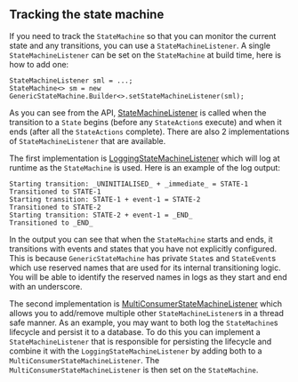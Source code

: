 ## Tracking the state machine

If you need to track the `StateMachine` so that you can monitor the current state and any
transitions, you can use a `StateMachineListener`. A single `StateMachineListener` can be set on
the `StateMachine` at build time, here is how to add one:

```
StateMachineListener sml = ...;
StateMachine<> sm = new GenericStateMachine.Builder<>.setStateMachineListener(sml);
```

As you can see from the
API, [StateMachineListener](../src/main/java/com/webotech/statemachine/api/StateMachineListener.java)
is called when the transition to a `State` begins (before any `StateAction`s execute) and when it
ends (after all the `StateActions` complete). There are also 2 implementations
of `StateMachineListener` that are available.

The first implementation
is [LoggingStateMachineListener](../src/main/java/com/webotech/statemachine/LoggingStateMachineListener.java)
which will log at runtime as the `StateMachine` is used. Here is an example of the log output:

```
Starting transition: _UNINITIALISED_ + _immediate_ = STATE-1
Transitioned to STATE-1
Starting transition: STATE-1 + event-1 = STATE-2
Transitioned to STATE-2
Starting transition: STATE-2 + event-1 = _END_
Transitioned to _END_
```

In the output you can see that when the `StateMachine` starts and ends, it transitions with events
and states that you have not explicitly configured. This is because `GenericStateMachine` has
private `State`s and `StateEvent`s which use reserved names that are used for its internal
transitioning logic. You will be able to identify the reserved names in logs as they start and end
with an underscore.

The second implementation
is [MultiConsumerStateMachineListener](../src/main/java/com/webotech/statemachine/MultiConsumerStateMachineListener.java)
which allows you to add/remove multiple other `StateMachineListener`s in a thread safe manner. As an
example, you may want to both log the `StateMachine`s lifecycle and persist it to a database. To do
this you can implement a `StateMachineListener` that is responsible for persisting the lifecycle and
combine it with the `LoggingStateMachineListener` by adding both to
a `MultiConsumerStateMachineListener`. The `MultiConsumerStateMachineListener` is then set on
the `StateMachine`.
